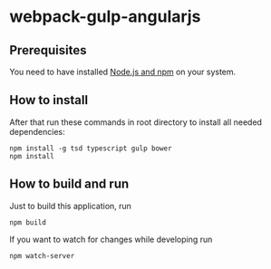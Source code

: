 # webpack-gulp-angularjs
## Prerequisites
You need to have installed [Node.js and npm](https://docs.npmjs.com/getting-started/installing-node) on your system.

## How to install
After that run these commands in root directory to install all needed dependencies:

```
npm install -g tsd typescript gulp bower
npm install
```

## How to build and run
Just to build this application, run
```
npm build
```

If you want to watch for changes while developing run
```
npm watch-server
```
